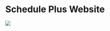 # Schedule Plus Website

![](https://github.com/leon-do/schedule-plus-website/assets/19412160/6a50e430-1f18-42f7-bb7f-d1fcbf7d0593)
